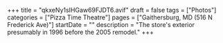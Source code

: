 +++
title = "qkxeNy1sIHGaw69FJDT6.avif"
draft = false
tags = ["Photos"]
categories = ["Pizza Time Theatre"]
pages = ["Gaithersburg, MD (516 N Frederick Ave)"]
startDate = ""
description = "The store's exterior presumably in 1996 before the 2005 remodel."
+++
